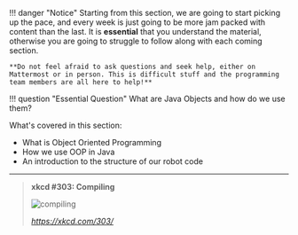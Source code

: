!!! danger "Notice"
    Starting from this section, we are going to start picking up the pace, and every week is just going to be more jam packed with content than the last. It is **essential** that you understand the material, otherwise you are going to struggle to follow along with each coming section. 

    **Do not feel afraid to ask questions and seek help, either on Mattermost or in person. This is difficult stuff and the programming team members are all here to help!**

!!! question "Essential Question"
    What are Java Objects and how do we use them?

What's covered in this section:

- What is Object Oriented Programming
- How we use OOP in Java
- An introduction to the structure of our robot code

***

>**xkcd #303: Compiling**
>
>![compiling](https://imgs.xkcd.com/comics/compiling.png "'Are you stealing those LCDs?' 'Yeah, but I'm doing it while my code compiles.'")
>
>_<https://xkcd.com/303/>_